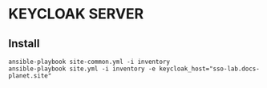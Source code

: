 # KEYCLOAK SERVER

## Install

```shell
ansible-playbook site-common.yml -i inventory
ansible-playbook site.yml -i inventory -e keycloak_host="sso-lab.docs-planet.site"
```

